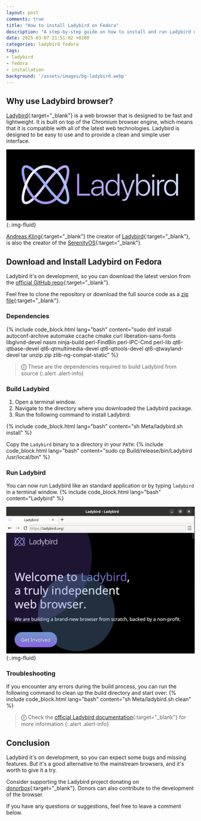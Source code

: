 ```yaml
---
layout: post
comments: true
title: "How to install Ladybird on Fedora"
description: "A step-by-step guide on how to install and run Ladybird on Fedora."
date: 2025-03-07 21:51:02 +0200
categories: ladybird fedora
tags:
- ladybird
- fedora
- installation
background: '/assets/images/bg-ladybird.webp'
---
```


## Why use Ladybird browser?

[Ladybird](https://ladybird.org/){:target="_blank"} is a web browser that is designed to be fast and lightweight. It is built on top of the Chromium browser engine, which means that it is compatible with all of the latest web technologies. Ladybird is designed to be easy to use and to provide a clean and simple user interface.

![Ladybird logo](/assets/images/2025-03-07-how-to-install-ladybird-on-fedora-1.png){:.img-fluid}

[Andreas Kling](https://awesomekling.github.io/){:target="_blank"} the creator of [Ladybird](https://ladybird.org/){:target="_blank"}, is also the creator of the [SerenityOS](https://serenityos.org/){:target="_blank"}.

## Download and Install Ladybird on Fedora

Ladybird it's on development, so you can download the latest version from the [official GitHub repo](https://github.com/LadybirdBrowser/ladybird){:target="_blank"}.

Feel free to clone the repository or download the full source code as a [zip file](https://github.com/LadybirdBrowser/ladybird/archive/refs/heads/master.zip){:target="_blank"}.

### Dependencies

{% include code_block.html lang="bash" content="sudo dnf install autoconf-archive automake ccache cmake curl liberation-sans-fonts libglvnd-devel nasm ninja-build perl-FindBin perl-IPC-Cmd perl-lib qt6-qtbase-devel qt6-qtmultimedia-devel qt6-qttools-devel qt6-qtwayland-devel tar unzip zip zlib-ng-compat-static" %}

> **&#9432;** These are the dependencies required to build Ladybird from source
{:.alert .alert-info}

### Build Ladybird

1. Open a terminal window.
2. Navigate to the directory where you downloaded the Ladybird package.
3. Run the following command to install Ladybird:

{% include code_block.html lang="bash" content="sh Meta/ladybird.sh install" %}

Copy the `Ladybird` binary to a directory in your `PATH`:
{% include code_block.html lang="bash" content="sudo cp Build/release/bin/Ladybird /usr/local/bin" %}

### Run Ladybird

You can now run Ladybird like an standard application or by typing `ladybird` in a terminal window.
{% include code_block.html lang="bash" content="Ladybird" %}

![Ladybird browser](/assets/images/2025-03-07-how-to-install-ladybird-on-fedora-2.png){:.img-fluid}

### Troubleshooting

If you encounter any errors during the build process, you can run the following command to clean up the build directory and start over:
{% include code_block.html lang="bash" content="sh Meta/ladybird.sh clean" %}

> **&#9432;** Check the [official Ladybird documentation](https://ladybird.org/docs/){:target="_blank"} for more information
{:.alert .alert-info}

## Conclusion

Ladybird it's on development, so you can expect some bugs and missing features. But it's a good alternative to the mainstream browsers, and it's worth to give it a try.

Consider supporting the Ladybird project donating on [donorbox](https://donorbox.org/ladybird){:target="_blank"}. Donors can also contribute to the development of the browser.

If you have any questions or suggestions, feel free to leave a comment below.
